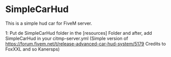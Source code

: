 # SimpleCarHud

This is a simple hud car for FiveM server.

1: Put de SimpleCarHud folder in the [resources] Folder and after, add SimpleCarHud in your citmp-server.yml (Simple version of https://forum.fivem.net/t/release-advanced-car-hud-system/5179 Credits to FoxXXL and so Kanersps)
